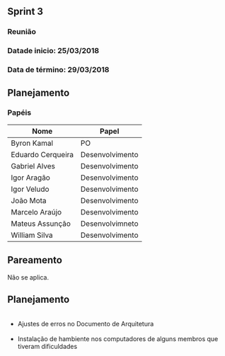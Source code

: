 ## Sprint 3

### Reunião

### Datade inicio: 25/03/2018

### Data de término: 29/03/2018

## Planejamento 
### Papéis

|Nome|Papel|
|----|----|
|Byron Kamal|PO|
|Eduardo Cerqueira|Desenvolvimento|
|Gabriel Alves|Desenvolvimento|
|Igor Aragão|Desenvolvimento|
|Igor Veludo|Desenvolvimento|
|João Mota|Desenvolvimento|
|Marcelo Araújo|Desenvolvimento|
|Mateus Assunção|Desenvolvimneto|
|William Silva|Desenvolvimento|

## Pareamento
Não se aplica.

## Planejamento

<ul>
  <li> Ajustes de erros no Documento de Arquitetura</li>
  <li> Instalação de hambiente nos computadores de alguns membros que tiveram dificuldades</li>
</ul>
